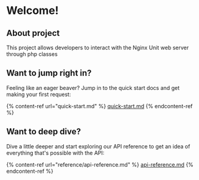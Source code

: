 # Welcome!

## About project

This project allows developers to interact with the Nginx Unit web server through php classes

## Want to jump right in?

Feeling like an eager beaver? Jump in to the quick start docs and get making your first request:

{% content-ref url="quick-start.md" %}
[quick-start.md](quick-start.md)
{% endcontent-ref %}

## Want to deep dive?

Dive a little deeper and start exploring our API reference to get an idea of everything that's possible with the API:

{% content-ref url="reference/api-reference.md" %}
[api-reference.md](reference/api-reference.md)
{% endcontent-ref %}
